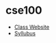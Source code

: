 
# cse100
* [Class Website](https://edstem.org/us/courses/20900/lessons/)
* [Syllubus](https://edstem.org/us/courses/20900/lessons/31729/slides/182679)
